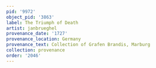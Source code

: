 ```yaml
---
pid: '9972'
object_pid: '3863'
label: The Triumph of Death
artist: janbrueghel
provenance_date: '1727'
provenance_location: Germany
provenance_text: Collection of Grafen Brandis, Marburg
collection: provenance
order: '2046'
---
```

